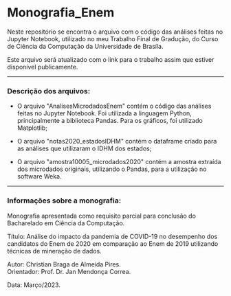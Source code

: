 # Monografia_Enem
Neste repositório se encontra o arquivo com o código das análises feitas no Jupyter Notebook, utilizado no meu Trabalho Final de Gradução, do Curso de Ciência da Computação da Universidade de Brasíla.

Este arquivo será atualizado com o link para o trabalho assim que estiver disponível publicamente.

_____________________________

### Descrição dos arquivos:

- O arquivo "AnalisesMicrodadosEnem" contém o código das análises feitas no Jupyter Notebook. Foi utilizada a linguagem Python, principalmente a biblioteca Pandas. Para os gráficos, foi utilizado Matplotlib;

- O arquivo "notas2020_estadosIDHM" contém o dataframe criado para as análises que utilizaram o IDHM dos estados;

- O arquivo "amostra10005_microdados2020" contém a amostra extraída dos microdados originais, utilizando o Pandas, para a utilização no software Weka.


______________________________

### Informações sobre a monografia:

Monografia apresentada como requisito parcial para conclusão do Bacharelado em Ciência da Computação.

Título: Análise do impacto da pandemia de COVID-19 no desempenho dos candidatos do Enem de 2020 em comparação ao Enem de 2019 utilizando técnicas de mineração de dados.

Autor: Christian Braga de Almeida Pires. <br>
Orientador: Prof. Dr. Jan Mendonça Correa.

Data: Março/2023.
